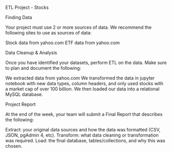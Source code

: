 ETL Project - Stocks

Finding Data

Your project must use 2 or more sources of data. We recommend the following sites to use as sources of data:

Stock data from yahoo.com
ETF data from yahoo.com


Data Cleanup & Analysis

Once you have identified your datasets, perform ETL on the data. Make sure to plan and document the following:


We extracted data from yahoo.com
We transformed the data in jupyter notebook with new data types, column headers, and only used stocks with a market cap of over 100 billion.
We then loaded our data into a relational MySQL database.


Project Report

At the end of the week, your team will submit a Final Report that describes the following:


Extract: your original data sources and how the data was formatted (CSV, JSON, pgAdmin 4, etc).
Transform: what data cleaning or transformation was required.
Load: the final database, tables/collections, and why this was chosen.
